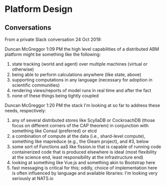 # Platform Design

## Conversations

From a private Slack conversation 24 Oct 2019:

Duncan McGreggor 1:09 PM
the high level capabilities of a distributed ABM platform might be something like the following:

1. state tracking (world and agent) over multiple machines (virtual or otherwise)
2. being able to perform calculations anywhere (like state, above)
3. supporting computations in any language (necessary for adoption in scientific communities)
4. rendering views/reports of model runs in real time and after the fact
5. none of these things being tightly coupled

Duncan McGreggor 1:20 PM
the stack I'm looking at so far to address these needs, respectively:

1. any of several distributed stores like ScyllaDB or CockroachDB (those focus on different corners of the CAP theorem) in conjunction with something like Consul (preferred) or etcd
2. a combination of compute at the data (i.e., shard-level compute), something like mapreduce (e.g., the Gleam project), and #3, below
3. some sort of Functions aaS like fission.io that is capable of running code containerized code that is produced elsewhere is ideal (most flexibility at the science end, least responsibility at the infrastructure end)
4. looking at something like Vue.js and something akin to Bootstrap here
5. fast messaging is critical for this; oddly, choice of implementation here is often influenced by language and available libraries: I'm looking very seriously at NATS.io
